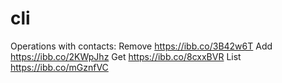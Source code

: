 # cli
Operations with contacts:
Remove https://ibb.co/3B42w6T
Add https://ibb.co/2KWpJhz
Get https://ibb.co/8cxxBVR
List https://ibb.co/mGznfVC
